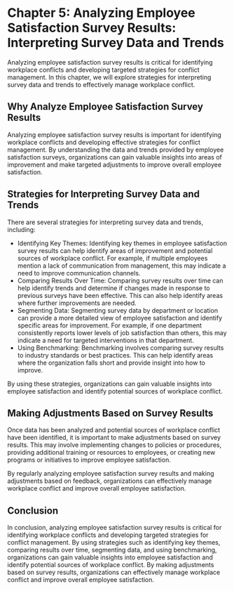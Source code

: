 Chapter 5: Analyzing Employee Satisfaction Survey Results: Interpreting Survey Data and Trends
==============================================================================================

Analyzing employee satisfaction survey results is critical for identifying workplace conflicts and developing targeted strategies for conflict management. In this chapter, we will explore strategies for interpreting survey data and trends to effectively manage workplace conflict.

Why Analyze Employee Satisfaction Survey Results
------------------------------------------------

Analyzing employee satisfaction survey results is important for identifying workplace conflicts and developing effective strategies for conflict management. By understanding the data and trends provided by employee satisfaction surveys, organizations can gain valuable insights into areas of improvement and make targeted adjustments to improve overall employee satisfaction.

Strategies for Interpreting Survey Data and Trends
--------------------------------------------------

There are several strategies for interpreting survey data and trends, including:

* Identifying Key Themes: Identifying key themes in employee satisfaction survey results can help identify areas of improvement and potential sources of workplace conflict. For example, if multiple employees mention a lack of communication from management, this may indicate a need to improve communication channels.
* Comparing Results Over Time: Comparing survey results over time can help identify trends and determine if changes made in response to previous surveys have been effective. This can also help identify areas where further improvements are needed.
* Segmenting Data: Segmenting survey data by department or location can provide a more detailed view of employee satisfaction and identify specific areas for improvement. For example, if one department consistently reports lower levels of job satisfaction than others, this may indicate a need for targeted interventions in that department.
* Using Benchmarking: Benchmarking involves comparing survey results to industry standards or best practices. This can help identify areas where the organization falls short and provide insight into how to improve.

By using these strategies, organizations can gain valuable insights into employee satisfaction and identify potential sources of workplace conflict.

Making Adjustments Based on Survey Results
------------------------------------------

Once data has been analyzed and potential sources of workplace conflict have been identified, it is important to make adjustments based on survey results. This may involve implementing changes to policies or procedures, providing additional training or resources to employees, or creating new programs or initiatives to improve employee satisfaction.

By regularly analyzing employee satisfaction survey results and making adjustments based on feedback, organizations can effectively manage workplace conflict and improve overall employee satisfaction.

Conclusion
----------

In conclusion, analyzing employee satisfaction survey results is critical for identifying workplace conflicts and developing targeted strategies for conflict management. By using strategies such as identifying key themes, comparing results over time, segmenting data, and using benchmarking, organizations can gain valuable insights into employee satisfaction and identify potential sources of workplace conflict. By making adjustments based on survey results, organizations can effectively manage workplace conflict and improve overall employee satisfaction.
